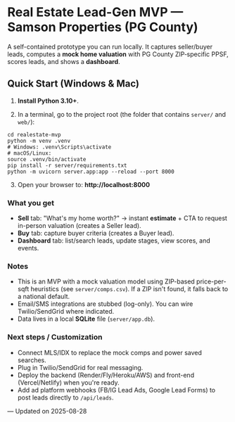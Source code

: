 
# Real Estate Lead-Gen MVP — Samson Properties (PG County)

A self-contained prototype you can run locally. It captures seller/buyer leads, computes a **mock home valuation** with PG County ZIP‑specific PPSF, scores leads, and shows a **dashboard**.

## Quick Start (Windows & Mac)

1) **Install Python 3.10+**.

2) In a terminal, go to the project root (the folder that contains `server/` and `web/`):
```
cd realestate-mvp
python -m venv .venv
# Windows: .venv\Scripts\activate
# macOS/Linux:
source .venv/bin/activate
pip install -r server/requirements.txt
python -m uvicorn server.app:app --reload --port 8000
```

3) Open your browser to: **http://localhost:8000**

### What you get
- **Sell** tab: "What's my home worth?" → instant **estimate** + CTA to request in-person valuation (creates a Seller lead).
- **Buy** tab: capture buyer criteria (creates a Buyer lead).
- **Dashboard** tab: list/search leads, update stages, view scores, and events.

### Notes
- This is an MVP with a mock valuation model using ZIP-based price-per-sqft heuristics (see `server/comps.csv`). If a ZIP isn't found, it falls back to a national default.
- Email/SMS integrations are stubbed (log-only). You can wire Twilio/SendGrid where indicated.
- Data lives in a local **SQLite** file (`server/app.db`).

### Next steps / Customization
- Connect MLS/IDX to replace the mock comps and power saved searches.
- Plug in Twilio/SendGrid for real messaging.
- Deploy the backend (Render/Fly/Heroku/AWS) and front-end (Vercel/Netlify) when you're ready.
- Add ad platform webhooks (FB/IG Lead Ads, Google Lead Forms) to post leads directly to `/api/leads`.

— Updated on 2025-08-28
